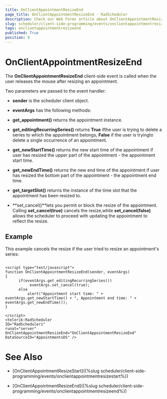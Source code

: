 ```yaml
---
title: OnClientAppointmentResizeEnd
page_title: OnClientAppointmentResizeEnd - RadScheduler
description: Check our Web Forms article about OnClientAppointmentResizeEnd.
slug: scheduler/client-side-programming/events/onclientappointmentresizeend
tags: onclientappointmentresizeend
published: True
position: 9
---
```


# OnClientAppointmentResizeEnd



The **OnClientAppointmentResizeEnd** client-side event is called when the user releases the mouse after resizing an appointment.

Two parameters are passed to the event handler:

* **sender** is the scheduler client object.

* **eventArgs** has the following methods:

* **get_appointment()** returns the appointment instance.

* **get_editingRecurringSeries()** returns **True** ifthe user is trying to delete a series to which the appointment belongs, **False** if the user is tryingto delete a single occurrence of an appointment.

* **get_newStartTime()** returns the new start time of the appointment if user has resized the upper part of the appointment - the appointment start time.

* **get_newEndTime()** returns the new end time of the appointment if user has resized the bottom part of the appointment - the appointment end time.

* **get_targetSlot()** returns the instance of the time slot that the appointment has been resized to.

* **set_cancel()**lets you permit or block the resize of the appointment. Calling **set_cancel(true)** cancels the resize,while **set_cancel(false)** allows the scheduler to proceed with updating the appointment to reflect the resize.

## Example

This example cancels the resize if the user tried to resize an appointment's series:

````ASPNET

<script type="text/javascript">   
function OnClientAppointmentResizeEnd(sender, eventArgs)
{                                  
	  if(eventArgs.get_editingRecurringSeries())
		   eventArgs.set_cancel(true);
	  else
		  alert("Appointment start time: " + eventArgs.get_newStartTime() + ", Appointment end time: " + eventArgs.get_newEndTime());
}

</script>
<telerik:RadScheduler
ID="RadScheduler1"
runat="server"  
OnClientAppointmentResizeEnd="OnClientAppointmentResizeEnd"
DataSourceID="AppointmentsDS" />       

````



# See Also

 * [OnClientAppointmentResizeStart]({%slug scheduler/client-side-programming/events/onclientappointmentresizestart%})

 * [OnClientAppointmentResizeEnd]({%slug scheduler/client-side-programming/events/onclientappointmentresizeend%})

